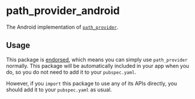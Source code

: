 # path_provider_android

The Android implementation of [`path_provider`][1].

## Usage

This package is [endorsed][2], which means you can simply use `path_provider`
normally. This package will be automatically included in your app when you do,
so you do not need to add it to your `pubspec.yaml`.

However, if you `import` this package to use any of its APIs directly, you
should add it to your `pubspec.yaml` as usual.

[1]: https://pub.dev/packages/path_provider
[2]: https://flutter.dev/to/endorsed-federated-plugin
